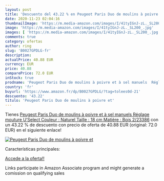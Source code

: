 ```yaml
---
layout: post
title: 'Descuento del 43.22 % en Peugeot Paris Duo de moulins à poivre et'
date: 2020-11-23 02:04:16
thumbnailImage: 'https://m.media-amazon.com/images/I/41tyIGnJ-zL._SL200_.jpg'
image: 'https://m.media-amazon.com/images/I/41tyIGnJ-zL._SL200_.jpg'
images: [ 'https://m.media-amazon.com/images/I/41tyIGnJ-zL._SL200_.jpg' ]
comments: true
category: ofertas
author: ring
slug: 'B0027GPDLG-fr'
description:
actualPrice: 40.88 EUR
currency: EUR
price: 40.88
comparePrice: 72.0 EUR
inStock: true
prodname: 'Peugeot Paris Duo de moulins à poivre et à sel manuels  Réglage mouture U’Select  Couleur : Naturel  Taille : 18 cm  Matière : Bois   2/23386'
country: 'fr'
buyurl: 'https://www.amazon.fr/dp/B0027GPDLG/?tag=tolees0d-21'
descuento: '43.22'
titulo: 'Peugeot Paris Duo de moulins à poivre et'
---
```


Tienes [Peugeot Paris Duo de moulins à poivre et à sel manuels  Réglage mouture U’Select  Couleur : Naturel  Taille : 18 cm  Matière : Bois   2/23386](https://www.amazon.fr/dp/B0027GPDLG/?tag=tolees0d-21) con un 43.22 % de descuento con precio de oferta de 40.88 EUR (original: 72.0 EUR) en el siguiente enlace!

[![Peugeot Paris Duo de moulins à poivre et](https://m.media-amazon.com/images/I/41tyIGnJ-zL._SL200_.jpg)](https://www.amazon.fr/dp/B0027GPDLG/?tag=tolees0d-21)

Características principales:


[Accede a la oferta!!](https://www.amazon.fr/dp/B0027GPDLG/?tag=tolees0d-21)

Links participate in Amazon Associate program and might generate a comission on qualifying sales


